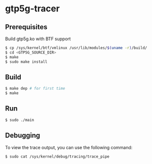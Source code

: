 # gtp5g-tracer

## Prerequisites

Build gtp5g.ko with BTF support
```sh
$ cp /sys/kernel/btf/vmlinux /usr/lib/modules/$(uname -r)/build/
$ cd <GTP5G_SOURCE_DIR>
$ make
$ sudo make install
```

## Build

```sh
$ make dep # for first time
$ make
```

## Run

```sh
$ sudo ./main
```

## Debugging

To view the trace output, you can use the following command:

```sh
$ sudo cat /sys/kernel/debug/tracing/trace_pipe
```